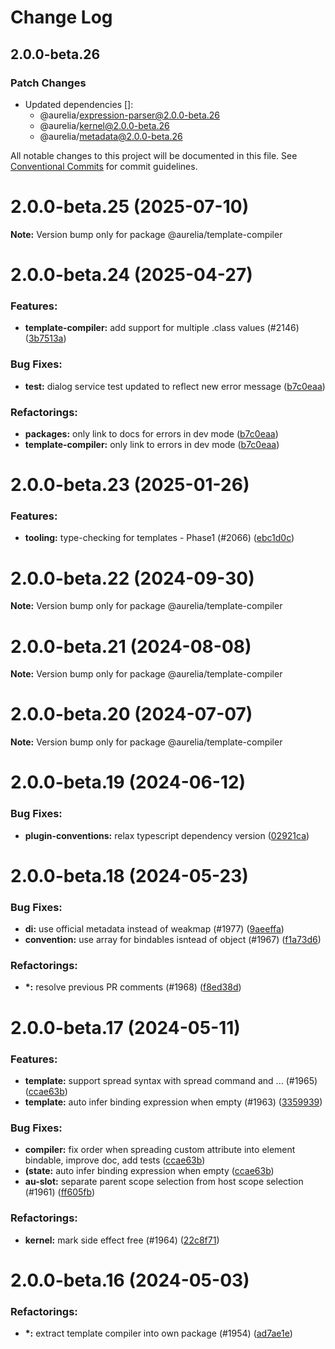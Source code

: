 # Change Log

## 2.0.0-beta.26

### Patch Changes

- Updated dependencies []:
  - @aurelia/expression-parser@2.0.0-beta.26
  - @aurelia/kernel@2.0.0-beta.26
  - @aurelia/metadata@2.0.0-beta.26

All notable changes to this project will be documented in this file.
See [Conventional Commits](https://conventionalcommits.org) for commit guidelines.

<a name="2.0.0-beta.25"></a>

# 2.0.0-beta.25 (2025-07-10)

**Note:** Version bump only for package @aurelia/template-compiler

<a name="2.0.0-beta.24"></a>

# 2.0.0-beta.24 (2025-04-27)

### Features:

- **template-compiler:** add support for multiple .class values (#2146) ([3b7513a](https://github.com/aurelia/aurelia/commit/3b7513a))

### Bug Fixes:

- **test:** dialog service test updated to reflect new error message ([b7c0eaa](https://github.com/aurelia/aurelia/commit/b7c0eaa))

### Refactorings:

- **packages:** only link to docs for errors in dev mode ([b7c0eaa](https://github.com/aurelia/aurelia/commit/b7c0eaa))
- **template-compiler:** only link to errors in dev mode ([b7c0eaa](https://github.com/aurelia/aurelia/commit/b7c0eaa))

<a name="2.0.0-beta.23"></a>

# 2.0.0-beta.23 (2025-01-26)

### Features:

- **tooling:** type-checking for templates - Phase1 (#2066) ([ebc1d0c](https://github.com/aurelia/aurelia/commit/ebc1d0c))

<a name="2.0.0-beta.22"></a>

# 2.0.0-beta.22 (2024-09-30)

**Note:** Version bump only for package @aurelia/template-compiler

<a name="2.0.0-beta.21"></a>

# 2.0.0-beta.21 (2024-08-08)

**Note:** Version bump only for package @aurelia/template-compiler

<a name="2.0.0-beta.20"></a>

# 2.0.0-beta.20 (2024-07-07)

**Note:** Version bump only for package @aurelia/template-compiler

<a name="2.0.0-beta.19"></a>

# 2.0.0-beta.19 (2024-06-12)

### Bug Fixes:

- **plugin-conventions:** relax typescript dependency version ([02921ca](https://github.com/aurelia/aurelia/commit/02921ca))

<a name="2.0.0-beta.18"></a>

# 2.0.0-beta.18 (2024-05-23)

### Bug Fixes:

- **di:** use official metadata instead of weakmap (#1977) ([9aeeffa](https://github.com/aurelia/aurelia/commit/9aeeffa))
- **convention:** use array for bindables isntead of object (#1967) ([f1a73d6](https://github.com/aurelia/aurelia/commit/f1a73d6))

### Refactorings:

- **\*:** resolve previous PR comments (#1968) ([f8ed38d](https://github.com/aurelia/aurelia/commit/f8ed38d))

<a name="2.0.0-beta.17"></a>

# 2.0.0-beta.17 (2024-05-11)

### Features:

- **template:** support spread syntax with spread command and ... (#1965) ([ccae63b](https://github.com/aurelia/aurelia/commit/ccae63b))
- **template:** auto infer binding expression when empty (#1963) ([3359939](https://github.com/aurelia/aurelia/commit/3359939))

### Bug Fixes:

- **compiler:** fix order when spreading custom attribute into element bindable, improve doc, add tests ([ccae63b](https://github.com/aurelia/aurelia/commit/ccae63b))
- **(state:** auto infer binding expression when empty ([ccae63b](https://github.com/aurelia/aurelia/commit/ccae63b))
- **au-slot:** separate parent scope selection from host scope selection (#1961) ([ff605fb](https://github.com/aurelia/aurelia/commit/ff605fb))

### Refactorings:

- **kernel:** mark side effect free (#1964) ([22c8f71](https://github.com/aurelia/aurelia/commit/22c8f71))

<a name="2.0.0-beta.16"></a>

# 2.0.0-beta.16 (2024-05-03)

### Refactorings:

- **\*:** extract template compiler into own package (#1954) ([ad7ae1e](https://github.com/aurelia/aurelia/commit/ad7ae1e))
